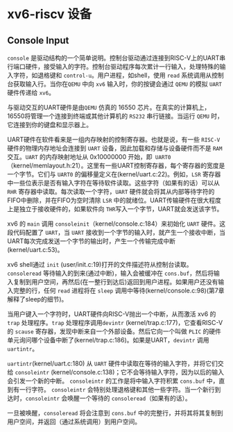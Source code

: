 # xv6-riscv 设备

## Console Input

`console` 是驱动结构的一个简单说明。控制台驱动通过连接到RISC-V上的UART串行端口硬件，接受输入的字符。控制台驱动程序每次累计一行输入，处理特殊的输入字符，如退格键和 `control-u`。用户进程，如shell，使用 `read` 系统调用从控制台获取输入行。当你在`QEMU` 中向 `xv6` 输入时，你的按键会通过 `QEMU` 的模拟 `UART` 硬件传递给 `xv6`。

与驱动交互的UART硬件是由`QEMU` 仿真的 16550 芯片。在真实的计算机上，16550将管理一个连接到终端或其他计算机的 `RS232` 串行链接。当运行 `QEMU` 时，它连接到你的键盘和显示器上。

UART硬件在软件看来是一组内存映射的控制寄存器。也就是说，有一些 `RISC-V` 硬件的物理内存地址会连接到 `UART` 设备，因此加载和存储与设备硬件而不是 `RAM` 交互。`UART` 的内存映射地址从 0x10000000 开始，即` UART0`（kernel/memlayout.h:21）。这里有一些UART控制寄存器，每个寄存器的宽度是一个字节。它们与 `UART0` 的偏移量定义在(kernel/uart.c:22)。例如，`LSR` 寄存器中一些位表示是否有输入字符在等待软件读取。这些字符（如果有的话）可以从 `RHR` 寄存器中读取。每次读取一个字符，`UART` 硬件就会将其从内部等待字符的FIFO中删除，并在FIFO为空时清除 `LSR` 中的就绪位。UART传输硬件在很大程度上是独立于接收硬件的，如果软件向 `THR`写入一个字节，UART就会发送该字节。

xv6 的 `main` 调用 `consoleinit`（kernel/console.c:184）来初始化 `UART` 硬件。这段代码配置了 `UART`，当 `UART` 接收到一个字节的输入时，就产生一个接收中断，当UART每次完成发送一个字节的输出时，产生一个传输完成中断(kernel/uart.c:53)。

xv6 shell通过 `init` (user/init.c:19)打开的文件描述符从控制台读取。`consoleread` 等待输入的到来(通过中断)，输入会被缓冲在 `cons.buf`，然后将输入复制到用户空间，再然后(在一整行到达后)返回到用户进程。如果用户还没有输入完整的行，任何 `read` 进程将在 `sleep` 调用中等待(kernel/console.c:98)(第7章解释了sleep的细节)。

当用户键入一个字符时，UART硬件向RISC-V抛出一个中断，从而激活 xv6 的 `trap` 处理程序。`trap` 处理程序调用`devintr` (kernel/trap.c:177)，它查看RISC-V的 `scause` 寄存器，发现中断来自一个外部设备。然后它向一个叫做 `PLIC` 的硬件单元询问哪个设备中断了(kernel/trap.c:186)。如果是UART，`devintr` 调用 `uartintr`。

`uartintr`(kernel/uart.c:180) 从 `UART` 硬件中读取在等待的输入字符，并将它们交给 `consoleintr`  (kernel/console.c:138)；它不会等待输入字符，因为以后的输入会引发一个新的中断。 `consoleintr` 的工作是将中输入字符积累 `cons.buf` 中，直到有一行字符。 `consoleintr` 会特别处理退格键和其他一些字符。当一个新行到达时，`consoleintr` 会唤醒一个等待的 `consoleread`（如果有的话）。

一旦被唤醒，`consoleread` 将会注意到 `cons.buf` 中的完整行，并将其将其复制到用户空间，并返回（通过系统调用）到用户空间。
